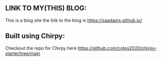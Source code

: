 ## LINK TO MY(THIS) BLOG:
This is a blog site the link to the blog is <https://saadams.github.io/>


## Built using Chirpy:

Checkout the repo for Chirpy here <https://github.com/cotes2020/chirpy-starter/tree/main>
